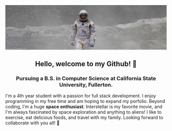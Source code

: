 ![image](interstellar2-banner.jpg)

<h2 align=center>Hello, welcome to my Github! 👋 </h2>
<h3 align=center>Pursuing a B.S. in Computer Science at California State University, Fullerton. </h3>

I'm a 4th year student with a passion for full stack development. I enjoy programming in my free time and am hoping to expand my porfolio. Beyond coding, I'm a huge **space enthusiast**. Interstellar is my favorite movie, and I'm always fascinated by space exploration and anything to aliens! I like to exercise, eat delicious foods, and travel with my family. Looking forward to collaborate with you all! 🚀
